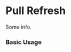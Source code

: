 # Pull Refresh

Some info.

### Basic Usage

```html

```


<v-phone hash="pull-refresh"></v-phone>
